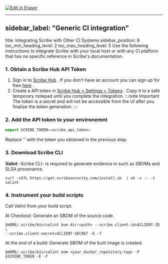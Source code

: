 <p><a target="_blank" href="https://app.eraser.io/workspace/2XAdegEEKes8tM0SFO5u" id="edit-in-eraser-github-link"><img alt="Edit in Eraser" src="https://firebasestorage.googleapis.com/v0/b/second-petal-295822.appspot.com/o/images%2Fgithub%2FOpen%20in%20Eraser.svg?alt=media&amp;token=968381c8-a7e7-472a-8ed6-4a6626da5501"></a></p>

---

## sidebar_label: "Generic CI integration"
title: Integrating Scribe with Other CI Systems
sidebar_position: 8
toc_min_heading_level: 2
toc_max_heading_level: 5
Use the following instructions to integrate Scribe with your local host or with any CI platform that has no specific reference in Scribe's documentation.

### 1. Obtain a Scribe Hub API Token
1. Sign in to [﻿Scribe Hub](https://app.scribesecurity.com/) . If you don't have an account you can sign up for free [﻿here](https://scribesecurity.com/scribe-platform-lp/) .
2. Create a API token in [﻿Scribe Hub > Settings > Tokens](https://app.scribesecurity.com/settings/tokens) . Copy it to a safe temporary notepad until you complete the integration.
:::note Important
The token is a secret and will not be accessible from the UI after you finalize the token generation.
:::
### 2. Add the API token to your environemnt
```js
export SCRIBE_TOKEN=<scribe_api_token>
```
Replace '' with the token you obtained in the previous step.

### 3. Download Scribe CLI
**Valint** -Scribe CLI- is required to generate evidence in such as SBOMs and SLSA provenance. 

```
curl -sSfL https://get.scribesecurity.com/install.sh  | sh -s -- -t valint
```
### 4. Instrument your build scripts
Call Valint from your build script.

At Checkout: Generate an SBOM of the source code. 

```
$HOME/.scribe/bin/valint bom dir:<path> --scribe.client-id=$CLIENT-ID \
--scribe.client-secret=$CLIENT-SECRET -E -f
```
At the end of a build: Generate SBOM of the built image is created.

```
$HOME/.scribe/bin/valint bom <your_docker_repository:tag> -P $SCRIBE_TOKEN -E -f
```




<!--- Eraser file: https://app.eraser.io/workspace/2XAdegEEKes8tM0SFO5u --->